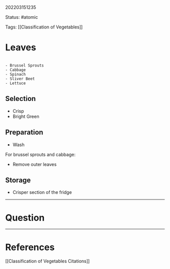 202203151235

Status: #atomic

Tags: [[Classification of Vegetables]]

# Leaves
```ad-example

- Brussel Sprouts
- Cabbage
- Spinach
- Sliver Beet
- Lettuce

```
## Selection
- Crisp
- Bright Green
## Preparation
- Wash

For brussel sprouts and cabbage:
- Remove outer leaves
## Storage
- Crisper section of the fridge

---
# Question


---
# References
[[Classification of Vegetables Citations]]